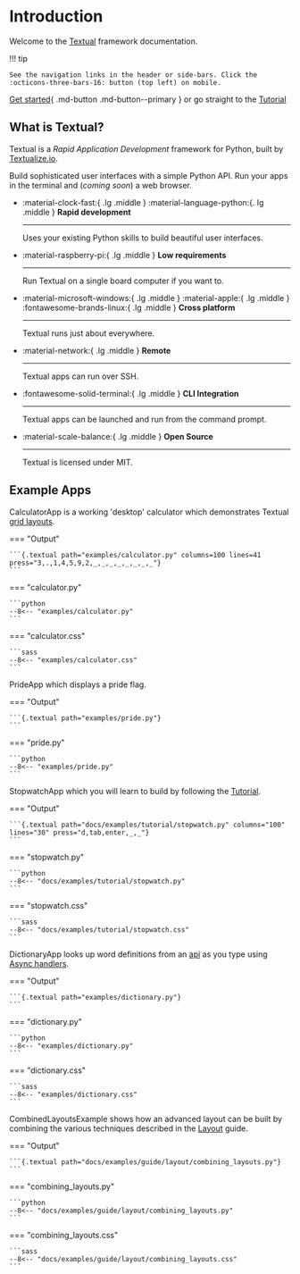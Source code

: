 # Introduction

Welcome to the [Textual](https://github.com/Textualize/textual) framework documentation.

!!! tip

    See the navigation links in the header or side-bars. Click the :octicons-three-bars-16: button (top left) on mobile.


[Get started](./getting_started.md){ .md-button .md-button--primary } or go straight to the [Tutorial](./tutorial.md)



## What is Textual?

Textual is a *Rapid Application Development* framework for Python, built by [Textualize.io](https://www.textualize.io).


Build sophisticated user interfaces with a simple Python API. Run your apps in the terminal and (*coming soon*) a web browser.



<div class="grid cards" markdown>

-   :material-clock-fast:{ .lg .middle } :material-language-python:{. lg .middle } __Rapid development__

    ---

    Uses your existing Python skills to build beautiful user interfaces.


-   :material-raspberry-pi:{ .lg .middle } __Low requirements__

    ---

    Run Textual on a single board computer if you want to.



-   :material-microsoft-windows:{ .lg .middle } :material-apple:{ .lg .middle } :fontawesome-brands-linux:{ .lg .middle } __Cross platform__

    ---

    Textual runs just about everywhere.



-   :material-network:{ .lg .middle } __Remote__

    ---

    Textual apps can run over SSH.


-   :fontawesome-solid-terminal:{ .lg .middle } __CLI Integration__

    ---

    Textual apps can be launched and run from the command prompt.



-   :material-scale-balance:{ .lg .middle } __Open Source__

    ---

    Textual is licensed under MIT.


</div>


## Example Apps

CalculatorApp is a working 'desktop' calculator which demonstrates Textual [grid layouts](./guide/layout.md#grid).

=== "Output"

    ```{.textual path="examples/calculator.py" columns=100 lines=41 press="3,.,1,4,5,9,2,_,_,_,_,_,_,_,_"}
    ```

=== "calculator.py"

    ```python
    --8<-- "examples/calculator.py"
    ```

=== "calculator.css"

    ```sass
    --8<-- "examples/calculator.css"
    ```

PrideApp which displays a pride flag.

=== "Output"

    ```{.textual path="examples/pride.py"}
    ```

=== "pride.py"

    ```python
    --8<-- "examples/pride.py"
    ```

StopwatchApp which you will learn to build by following the [Tutorial](./tutorial.md).

=== "Output"

    ```{.textual path="docs/examples/tutorial/stopwatch.py" columns="100" lines="30" press="d,tab,enter,_,_"}
    ```

=== "stopwatch.py"

    ```python
    --8<-- "docs/examples/tutorial/stopwatch.py"
    ```

=== "stopwatch.css"

    ```sass
    --8<-- "docs/examples/tutorial/stopwatch.css"
    ```

DictionaryApp looks up word definitions from an [api](https://dictionaryapi.dev/) as you type using [Async handlers](./guide/events.md#asyc-handlers).

=== "Output"

    ```{.textual path="examples/dictionary.py"}
    ```

=== "dictionary.py"

    ```python
    --8<-- "examples/dictionary.py"
    ```

=== "dictionary.css"

    ```sass
    --8<-- "examples/dictionary.css"
    ```

CombinedLayoutsExample shows how an advanced layout can be built by combining the various techniques described in the [Layout](./guide/layout.md) guide.

=== "Output"

    ```{.textual path="docs/examples/guide/layout/combining_layouts.py"}
    ```

=== "combining_layouts.py"

    ```python
    --8<-- "docs/examples/guide/layout/combining_layouts.py"
    ```

=== "combining_layouts.css"

    ```sass
    --8<-- "docs/examples/guide/layout/combining_layouts.css"
    ```
